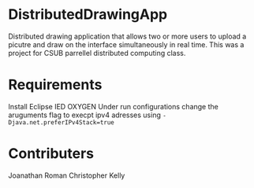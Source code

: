 # DistributedDrawingApp
Distributed drawing application that allows two or more users to upload a picutre and draw on the interface simultaneously in real time. This was a project for CSUB parrellel distributed computing class.

# Requirements 
Install Eclipse IED OXYGEN 
Under run configurations change the aruguments flag to execpt ipv4 adresses using 
`-Djava.net.preferIPv4Stack=true`

# Contributers
Joanathan Roman 
Christopher Kelly
